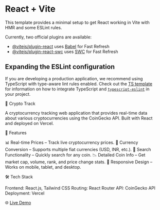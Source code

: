 # React + Vite

This template provides a minimal setup to get React working in Vite with HMR and some ESLint rules.

Currently, two official plugins are available:

- [@vitejs/plugin-react](https://github.com/vitejs/vite-plugin-react/blob/main/packages/plugin-react) uses [Babel](https://babeljs.io/) for Fast Refresh
- [@vitejs/plugin-react-swc](https://github.com/vitejs/vite-plugin-react/blob/main/packages/plugin-react-swc) uses [SWC](https://swc.rs/) for Fast Refresh

## Expanding the ESLint configuration

If you are developing a production application, we recommend using TypeScript with type-aware lint rules enabled. Check out the [TS template](https://github.com/vitejs/vite/tree/main/packages/create-vite/template-react-ts) for information on how to integrate TypeScript and [`typescript-eslint`](https://typescript-eslint.io) in your project.


🚀 Crypto Track

A cryptocurrency tracking web application that provides real-time data about various cryptocurrencies using the CoinGecko API.
Built with React and deployed on Vercel.

📌 Features

📊 Real-time Prices – Track live cryptocurrency prices.
💱 Currency Conversion – Supports multiple fiat currencies (USD, INR, etc.).
🔎 Search Functionality – Quickly search for any coin.
📉 Detailed Coin Info – Get market cap, volume, rank, and price change stats.
📱 Responsive Design – Works on mobile, tablet, and desktop.

🛠️ Tech Stack

Frontend: React.js, Tailwind CSS
Routing: React Router
API: CoinGecko API
Deployment: Vercel

🌐 [Live Demo](https://crypto-track-lilac.vercel.app)
